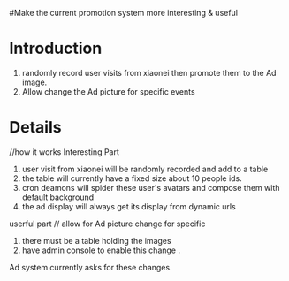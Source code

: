 #Make the current promotion system more interesting & useful

# Introduction #
1.  randomly record user visits from xiaonei  then promote them to the Ad image.
2.  Allow change the Ad picture for specific events


# Details #

//how it works
Interesting Part
1. user visit from xiaonei will be randomly recorded and add to a table
2. the table will currently have a fixed size about 10 people ids.
3. cron deamons will spider these user's avatars and compose them with default background
4. the ad display will always get its display from dynamic urls

userful part // allow for Ad picture change for specific
1. there must be a table holding the images
2. have admin console to enable this change .

Ad system currently asks for these changes.